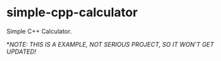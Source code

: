 # simple-cpp-calculator
Simple C++ Calculator.

**NOTE: THIS IS A EXAMPLE, NOT SERIOUS PROJECT, SO IT WON'T GET UPDATED!*
